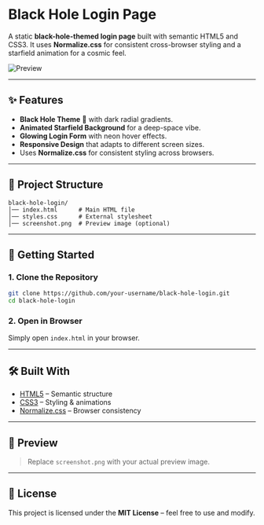 # Black Hole Login Page

A static **black-hole-themed login page** built with semantic HTML5 and CSS3.
It uses **Normalize.css** for consistent cross-browser styling and a starfield animation for a cosmic feel.

![Preview](screenshot.png) <!-- replace with actual screenshot path -->

---

## ✨ Features

* **Black Hole Theme** 🌌 with dark radial gradients.
* **Animated Starfield Background** for a deep-space vibe.
* **Glowing Login Form** with neon hover effects.
* **Responsive Design** that adapts to different screen sizes.
* Uses **Normalize.css** for consistent styling across browsers.

---

## 📂 Project Structure

```
black-hole-login/
│── index.html      # Main HTML file
│── styles.css      # External stylesheet
│── screenshot.png  # Preview image (optional)
```

---

## 🚀 Getting Started

### 1. Clone the Repository

```bash
git clone https://github.com/your-username/black-hole-login.git
cd black-hole-login
```

### 2. Open in Browser

Simply open `index.html` in your browser.

---

## 🛠️ Built With

* [HTML5](https://developer.mozilla.org/en-US/docs/Web/HTML) – Semantic structure
* [CSS3](https://developer.mozilla.org/en-US/docs/Web/CSS) – Styling & animations
* [Normalize.css](https://necolas.github.io/normalize.css/) – Browser consistency

---

## 📸 Preview

> Replace `screenshot.png` with your actual preview image.

---

## 📜 License

This project is licensed under the **MIT License** – feel free to use and modify.

